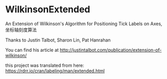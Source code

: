 # WilkinsonExtended
An Extension of Wilkinson's Algorithm for Positioning Tick Labels on Axes,坐标轴刻度算法

Thanks to Justin Talbot, Sharon Lin, Pat Hanrahan

You can find his article at http://justintalbot.com/publication/extension-of-wilkinson/

this project was translated from here: https://rdrr.io/cran/labeling/man/extended.html
